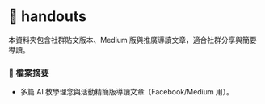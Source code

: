 # 📂 handouts

本資料夾包含社群貼文版本、Medium 版與推廣導讀文章，適合社群分享與簡要導讀。

### 📄 檔案摘要
- 多篇 AI 教學理念與活動精簡版導讀文章（Facebook/Medium 用）。